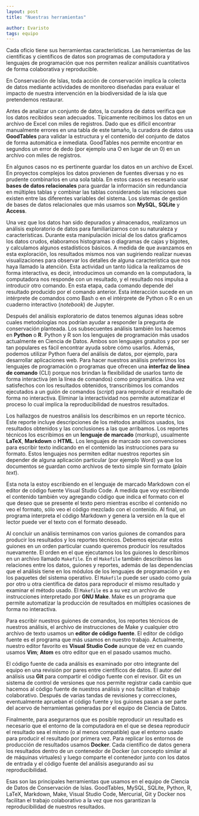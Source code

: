 ```yaml
---
layout: post
title: "Nuestras herramientas"

author: Evaristo
tags: equipo
---
```


Cada oficio tiene sus herramientas características. Las herramientas de las científicas y científicos de datos son programas de computadora y lenguajes de programación que nos permiten realizar análisis cuantitativos de forma colaborativa y reproducible.


En Conservación de Islas, toda acción de conservación implica la colecta de datos mediante actividades de monitoreo diseñadas para evaluar el impacto de nuestra intervención en la biodiversidad de la isla que pretendemos restaurar.

Antes de analizar un conjunto de datos, la curadora de datos verifica que los datos recibidos sean adecuados. Típicamente recibimos los datos en un archivo de Excel con miles de registros. Dado que es difícil encontrar manualmente errores en una tabla de este tamaño, la curadora de datos usa **GoodTables** para validar la estructura y el contenido del conjunto de datos de forma automática e inmediata. GoodTables nos permite encontrar en segundos un error de dedo (por ejemplo una O en lugar de un 0) en un archivo con miles de registros.


En algunos casos no es pertinente guardar los datos en un archivo de Excel. En proyectos complejos los datos provienen de fuentes diversas y no es prudente combinarlos en una sola tabla. En estos casos es necesario usar **bases de datos relacionales** para guardar la información sin redundancia en múltiples tablas y combinar las tablas considerando las relaciones que existen entre las diferentes variables del sistema. Los sistemas de gestión de bases de datos relacionales que más usamos son **MySQL**, **SQLite** y **Access**.

Una vez que los datos han sido depurados y almacenados, realizamos un análisis exploratorio de datos para familiarizarnos con su naturaleza y características. Durante esta manipulación inicial de los datos graficamos los datos crudos, elaboramos histogramas o diagramas de cajas y bigotes, y calculamos algunos estadísticos básicos. A medida de que avanzamos en esta exploración, los resultados mismos nos van sugiriendo realizar nuevas visualizaciones para observar los detalles de alguna característica que nos haya llamado la atención. Esta actividad un tanto lúdica la realizamos de forma interactiva, es decir, introducimos un comando en la computadora, la computadora nos responde con un resultado, y el resultado nos impulsa a introducir otro comando. En esta etapa, cada comando depende del resultado producido por el comando anterior. Esta interacción sucede en un intérprete de comandos como Bash o en el intérprete de Python o R o en un cuaderno interactivo (_notebook_) de Jupyter.


Después del análisis exploratorio de datos tenemos algunas ideas sobre cuales metodologías nos podrían ayudar a responder la pregunta de conservación planteada. Los subsecuentes análisis también los hacemos en **Python** o **R**. Python y R son los lenguajes de programación más usados actualmente en Ciencia de Datos. Ambos son lenguajes gratuitos y por ser tan populares es fácil encontrar ayuda sobre cómo usarlos. Además, podemos utilizar Python fuera del análisis de datos, por ejemplo, para desarrollar aplicaciones web. Para hacer nuestros análisis preferimos los lenguajes de programación o programas que ofrecen una **interfaz de línea de comando** (CLI) porque nos brindan la flexibilidad de usarlos tanto de forma interactiva (en la línea de comandos) como programática. Una vez satisfechos con los resultados obtenidos, transcribimos los comandos ejecutados a un guión de comandos (_script_) para reproducir el resultado de forma no interactiva. Eliminar la interactividad nos permite automatizar el proceso lo cual implica la reproducibilidad de nuestros resultados.


Los hallazgos de nuestros análisis los describimos en un reporte técnico. Este reporte incluye descripciones de los métodos analíticos usados, los resultados obtenidos y las conclusiones a las que arribamos. Los reportes técnicos los escribimos en un **lenguaje de marcado** (_markup_), usualmente **LaTeX**, **Markdown** o **HTML**. Los lenguajes de marcado son convenciones para escribir texto indicando en el contenido las instrucciones para su formato. Estos lenguajes nos permiten editar nuestros reportes sin depender de alguna aplicación particular (por ejemplo Word) ya que los documentos se guardan como archivos de texto simple sin formato (_plain text_).

Esta nota la estoy escribiendo en el lenguaje de marcado Markdown con el editor de código fuente Visual Studio Code. A medida que voy escribiendo el contenido también voy agregando código que indica el formato con el que deseo que se presente el texto pero mientras escribo el contenido no veo el formato, sólo veo el código mezclado con el contenido. Al final, un programa interpreta el código Markdown y genera la versión en la que el lector puede ver el texto con el formato deseado.

Al concluir un análisis terminamos con varios guiones de comandos para producir los resultados y los reportes técnicos. Debemos ejecutar estos guiones en un orden particular cuando queremos producir los resultados nuevamente. El orden en el que ejecutamos los  los guiones lo describimos en un archivo llamado `Makefile`. En el `Makefile` también describimos las relaciones entre los datos, guiones y reportes, además de las dependencias que el análisis tiene en los módulos de los lenguajes de programación y en los paquetes del sistema operativo. El `Makefile` puede ser usado como guía por otro u otra científica de datos para reproducir el mismo resultado y examinar el método usado. El `Makefile` es a su vez un archivo de instrucciones interpretado por **GNU Make**. Make es un programa que permite automatizar la producción de resultados en múltiples ocasiones de forma no interactiva.


Para escribir nuestros guiones de comandos, los reportes técnicos de nuestros análisis, el archivo de instrucciones de Make y cualquier otro archivo de texto usamos un **editor de código fuente**. El editor de código fuente es el programa que más usamos en nuestro trabajo. Actualmente, nuestro editor favorito es **Visual Studio Code** aunque de vez en cuando usamos **Vim**; **Atom** es otro editor que en el pasado usamos mucho.

El código fuente de cada análisis es examinado por otro integrante del equipo en una revisión por pares entre científicos de datos. El autor del análisis usa **Git** para compartir el código fuente con el revisor. Git es un sistema de control de versiones que nos permite registrar cada cambio que hacemos al código fuente de nuestros análisis y nos facilitan el trabajo colaborativo. Después de varias tandas de revisiones y correcciones, eventualmente aprueban el código fuente y los guiones pasan a ser parte del acervo de herramientas generadas por el equipo de Ciencia de Datos.


Finalmente, para asegurarnos que es posible reproducir un resultado es necesario que el entorno de la computadora en el que se desea reproducir el resultado sea el mismo (o al menos compatible) que el entorno usado para producir el resultado por primera vez. Para replicar los entornos de producción de resultados usamos **Docker**. Cada científico de datos genera los resultados dentro de un contenedor de Docker (un concepto similar al de máquinas virtuales) y luego comparte el contenedor junto con los datos de entrada y el código fuente del análisis asegurando así su reproducibilidad.

Esas son las principales herramientas que usamos en el equipo de Ciencia de Datos de Conservación de Islas. GoodTables, MySQL, SQLite, Python, R, LaTeX, Markdown, Make, Visual Studio Code, Mercurial, Git y Docker nos facilitan el trabajo colaborativo a la vez que nos garantizan la reproducibilidad de nuestros resultados.
